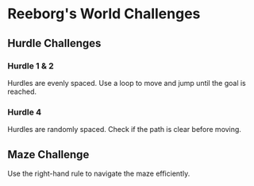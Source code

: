 <html>
<head>
    <title>Reeborg's World - Hurdles & Maze</title>
</head>
<body>
    <h1>Reeborg's World Challenges</h1>
    <h2>Hurdle Challenges</h2>
    <h3>Hurdle 1 & 2</h3>
    <p>Hurdles are evenly spaced. Use a loop to move and jump until the goal is reached.</p>
    <h3>Hurdle 4</h3>
    <p>Hurdles are randomly spaced. Check if the path is clear before moving.</p>
    <h2>Maze Challenge</h2>
    <p>Use the right-hand rule to navigate the maze efficiently.</p>
</body>
</html>
